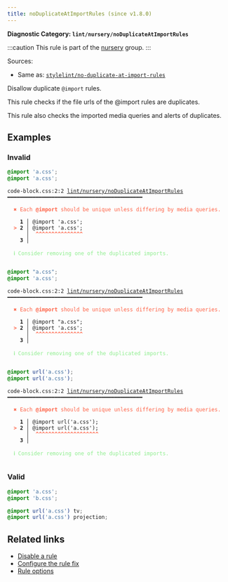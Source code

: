 ```yaml
---
title: noDuplicateAtImportRules (since v1.8.0)
---
```


**Diagnostic Category: `lint/nursery/noDuplicateAtImportRules`**

:::caution
This rule is part of the [nursery](/linter/rules/#nursery) group.
:::

Sources: 
- Same as: <a href="https://github.com/stylelint/stylelint/blob/main/lib/rules/no-duplicate-at-import-rules/README.md" target="_blank"><code>stylelint/no-duplicate-at-import-rules</code></a>

Disallow duplicate `@import` rules.

This rule checks if the file urls of the @import rules are duplicates.

This rule also checks the imported media queries and alerts of duplicates.

## Examples

### Invalid

```css
@import 'a.css';
@import 'a.css';
```

<pre class="language-text"><code class="language-text">code-block.css:2:2 <a href="https://biomejs.dev/linter/rules/no-duplicate-at-import-rules">lint/nursery/noDuplicateAtImportRules</a> ━━━━━━━━━━━━━━━━━━━━━━━━━━━━━━━━━━━━━━━━━━━

<strong><span style="color: Tomato;">  </span></strong><strong><span style="color: Tomato;">✖</span></strong> <span style="color: Tomato;">Each </span><span style="color: Tomato;"><strong>@import</strong></span><span style="color: Tomato;"> should be unique unless differing by media queries.</span>
  
    <strong>1 │ </strong>@import 'a.css';
<strong><span style="color: Tomato;">  </span></strong><strong><span style="color: Tomato;">&gt;</span></strong> <strong>2 │ </strong>@import 'a.css';
   <strong>   │ </strong> <strong><span style="color: Tomato;">^</span></strong><strong><span style="color: Tomato;">^</span></strong><strong><span style="color: Tomato;">^</span></strong><strong><span style="color: Tomato;">^</span></strong><strong><span style="color: Tomato;">^</span></strong><strong><span style="color: Tomato;">^</span></strong><strong><span style="color: Tomato;">^</span></strong><strong><span style="color: Tomato;">^</span></strong><strong><span style="color: Tomato;">^</span></strong><strong><span style="color: Tomato;">^</span></strong><strong><span style="color: Tomato;">^</span></strong><strong><span style="color: Tomato;">^</span></strong><strong><span style="color: Tomato;">^</span></strong><strong><span style="color: Tomato;">^</span></strong><strong><span style="color: Tomato;">^</span></strong>
    <strong>3 │ </strong>
  
<strong><span style="color: lightgreen;">  </span></strong><strong><span style="color: lightgreen;">ℹ</span></strong> <span style="color: lightgreen;">Consider removing one of the duplicated imports.</span>
  
</code></pre>

```css
@import "a.css";
@import 'a.css';
```

<pre class="language-text"><code class="language-text">code-block.css:2:2 <a href="https://biomejs.dev/linter/rules/no-duplicate-at-import-rules">lint/nursery/noDuplicateAtImportRules</a> ━━━━━━━━━━━━━━━━━━━━━━━━━━━━━━━━━━━━━━━━━━━

<strong><span style="color: Tomato;">  </span></strong><strong><span style="color: Tomato;">✖</span></strong> <span style="color: Tomato;">Each </span><span style="color: Tomato;"><strong>@import</strong></span><span style="color: Tomato;"> should be unique unless differing by media queries.</span>
  
    <strong>1 │ </strong>@import &quot;a.css&quot;;
<strong><span style="color: Tomato;">  </span></strong><strong><span style="color: Tomato;">&gt;</span></strong> <strong>2 │ </strong>@import 'a.css';
   <strong>   │ </strong> <strong><span style="color: Tomato;">^</span></strong><strong><span style="color: Tomato;">^</span></strong><strong><span style="color: Tomato;">^</span></strong><strong><span style="color: Tomato;">^</span></strong><strong><span style="color: Tomato;">^</span></strong><strong><span style="color: Tomato;">^</span></strong><strong><span style="color: Tomato;">^</span></strong><strong><span style="color: Tomato;">^</span></strong><strong><span style="color: Tomato;">^</span></strong><strong><span style="color: Tomato;">^</span></strong><strong><span style="color: Tomato;">^</span></strong><strong><span style="color: Tomato;">^</span></strong><strong><span style="color: Tomato;">^</span></strong><strong><span style="color: Tomato;">^</span></strong><strong><span style="color: Tomato;">^</span></strong>
    <strong>3 │ </strong>
  
<strong><span style="color: lightgreen;">  </span></strong><strong><span style="color: lightgreen;">ℹ</span></strong> <span style="color: lightgreen;">Consider removing one of the duplicated imports.</span>
  
</code></pre>

```css
@import url('a.css');
@import url('a.css');
```

<pre class="language-text"><code class="language-text">code-block.css:2:2 <a href="https://biomejs.dev/linter/rules/no-duplicate-at-import-rules">lint/nursery/noDuplicateAtImportRules</a> ━━━━━━━━━━━━━━━━━━━━━━━━━━━━━━━━━━━━━━━━━━━

<strong><span style="color: Tomato;">  </span></strong><strong><span style="color: Tomato;">✖</span></strong> <span style="color: Tomato;">Each </span><span style="color: Tomato;"><strong>@import</strong></span><span style="color: Tomato;"> should be unique unless differing by media queries.</span>
  
    <strong>1 │ </strong>@import url('a.css');
<strong><span style="color: Tomato;">  </span></strong><strong><span style="color: Tomato;">&gt;</span></strong> <strong>2 │ </strong>@import url('a.css');
   <strong>   │ </strong> <strong><span style="color: Tomato;">^</span></strong><strong><span style="color: Tomato;">^</span></strong><strong><span style="color: Tomato;">^</span></strong><strong><span style="color: Tomato;">^</span></strong><strong><span style="color: Tomato;">^</span></strong><strong><span style="color: Tomato;">^</span></strong><strong><span style="color: Tomato;">^</span></strong><strong><span style="color: Tomato;">^</span></strong><strong><span style="color: Tomato;">^</span></strong><strong><span style="color: Tomato;">^</span></strong><strong><span style="color: Tomato;">^</span></strong><strong><span style="color: Tomato;">^</span></strong><strong><span style="color: Tomato;">^</span></strong><strong><span style="color: Tomato;">^</span></strong><strong><span style="color: Tomato;">^</span></strong><strong><span style="color: Tomato;">^</span></strong><strong><span style="color: Tomato;">^</span></strong><strong><span style="color: Tomato;">^</span></strong><strong><span style="color: Tomato;">^</span></strong><strong><span style="color: Tomato;">^</span></strong>
    <strong>3 │ </strong>
  
<strong><span style="color: lightgreen;">  </span></strong><strong><span style="color: lightgreen;">ℹ</span></strong> <span style="color: lightgreen;">Consider removing one of the duplicated imports.</span>
  
</code></pre>

### Valid

```css
@import 'a.css';
@import 'b.css';
```

```css
@import url('a.css') tv;
@import url('a.css') projection;
```

## Related links

- [Disable a rule](/linter/#disable-a-lint-rule)
- [Configure the rule fix](/linter#configure-the-rule-fix)
- [Rule options](/linter/#rule-options)
